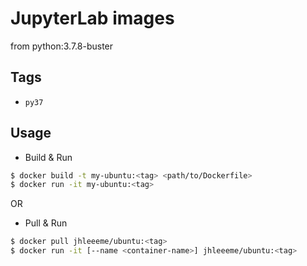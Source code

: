 # JupyterLab images
from python:3.7.8-buster

## Tags
- ```py37```

## Usage
- Build & Run
```bash
$ docker build -t my-ubuntu:<tag> <path/to/Dockerfile>
$ docker run -it my-ubuntu:<tag>
```

OR

- Pull & Run
```bash
$ docker pull jhleeeme/ubuntu:<tag>
$ docker run -it [--name <container-name>] jhleeeme/ubuntu:<tag>
```
